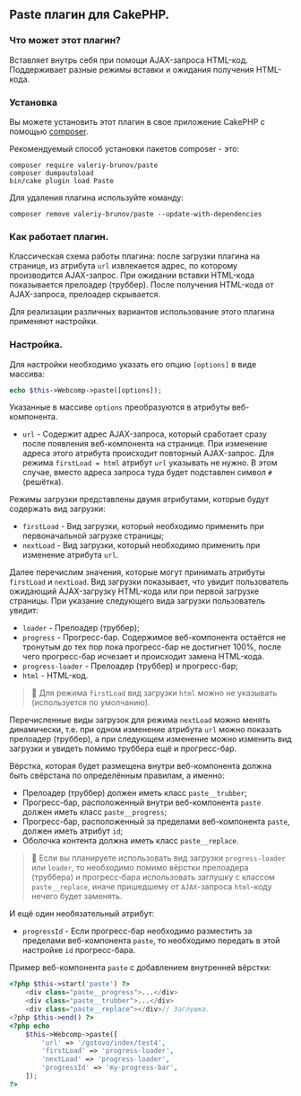 ## Paste плагин для CakePHP.

### Что может этот плагин?

Вставляет внутрь себя при помощи AJAX-запроса HTML-код. Поддерживает разные режимы вставки и ожидания получения HTML-кода.

### Установка

Вы можете установить этот плагин в свое приложение CakePHP с помощью [composer](https://getcomposer.org).

Рекомендуемый способ установки пакетов composer - это:

```
composer require valeriy-brunov/paste
composer dumpautoload
bin/cake plugin load Paste
```

Для удаления плагина используйте команду:

```
composer remove valeriy-brunov/paste --update-with-dependencies
```

### Как работает плагин.

Классическая схема работы плагина: после загрузки плагина на странице, из атрибута `url` извлекается адрес, по которому производится AJAX-запрос. При ожидании вставки HTML-кода показывается прелоадер (труббер). После получения HTML-кода от AJAX-запроса, прелоадер скрывается.

Для реализации различных вариантов использование этого плагина применяют настройки.

### Настройка.

Для настройки необходимо указать его опцию `[options]` в виде массива:

```php
echo $this->Webcomp->paste([options]);
```

Указанные в массиве `options` преобразуются в атрибуты веб-компонента.

* `url` - Содержит адрес AJAX-запроса, который сработает сразу после появления веб-компонента на странице. При изменение адреса этого атрибута происходит повторный AJAX-запрос. Для режима `firstLoad = html` атрибут `url` указывать не нужно. В этом случае, вместо адреса запроса туда будет подставлен символ `#` (решётка).

Режимы загрузки представлены двумя атрибутами, которые будут содержать вид загрузки:

* `firstLoad` - Вид загрузки, который необходимо применить при первоначальной загрузке страницы;
* `nextLoad`  - Вид загрузки, который необходимо применить при изменение атрибута `url`.

Далее перечислим значения, которые могут принимать атрибуты `firstLoad` и `nextLoad`. Вид загрузки показывает, что увидит пользователь ожидающий AJAX-загрузку HTML-кода или при первой загрузке страницы. При указание следующего вида загрузки пользователь увидит:

* `loader`   - Прелоадер (труббер);
* `progress` - Прогресс-бар. Содержимое веб-компонента остаётся не тронутым до тех пор пока прогресс-бар не достигнет 100%, после чего прогресс-бар исчезает и происходит замена HTML-кода.
* `progress-loader` - Прелоадер (труббер) и прогресс-бар;
* `html` - HTML-код.

> :memo: Для режима `firstLoad` вид загрузки `html` можно не указывать (используется по умолчанию).

Перечисленные виды загрузок для режима `nextLoad` можно менять динамически, т.е. при одном изменение атрибута `url` можно показать прелоадер (труббер), а при следующем изменение можно изменить вид загрузки и увидеть помимо труббера ещё и прогресс-бар.

Вёрстка, которая будет размещена внутри веб-компонента должна быть свёрстана по определённым правилам, а именно:

+ Прелоадер (труббер) должен иметь класс `paste__trubber`;
+ Прогресс-бар, расположенный внутри веб-компонента `paste` должен иметь класс `paste__progress`;
+ Прогресс-бар, расположенный за пределами веб-компонента `paste`, должен иметь атрибут `id`;
+ Оболочка контента должна иметь класс `paste__replace`.

> :memo: Если вы планируете использовать вид загрузки `progress-loader` или `loader`, то необходимо помимо вёрстки прелоадера (труббера) и прогресс-бара использовать заглушку с классом `paste__replace`, иначе пришедшему от `AJAX`-запроса `html`-коду нечего будет заменять.

И ещё один необязательный атрибут:

+ `progressId` - Если прогресс-бар необходимо разместить за пределами веб-компонента `paste`, то необходимо передать в этой настройке `id` прогресс-бара.

Пример веб-компонента `paste` с добавлением внутренней вёрстки:

```php
<?php $this->start('paste') ?>
    <div class="paste__progress">...</div>
    <div class="paste__trubber">...</div>
    <div class="paste__replace"></div>// Заглушка.
<?php $this->end() ?>
<?php echo
    $this->Webcomp->paste([
        'url' => '/gotovo/index/test4',
        'firstLoad' => 'progress-loader',
        'nextLoad' => 'progress-loader',
        'progressId' => 'my-progress-bar',
    ]);
?>
```